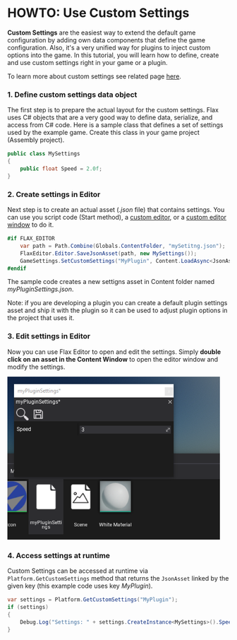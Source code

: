 # HOWTO: Use Custom Settings

**Custom Settings** are the easiest way to extend the default game configuration by adding own data components that define the game configuration. Also, it's a very unified way for plugins to inject custom options into the game. In this tutorial, you will learn how to define, create and use custom settings right in your game or a plugin.

To learn more about custom settings see related page [here](../../editor/game-settings/custom-settings.md).

### 1. Define custom settings data object

The first step is to prepare the actual layout for the custom settings.
Flax uses C# objects that are a very good way to define data, serialize, and access from C# code.
Here is a sample class that defines a set of settings used by the example game. Create this class in your game project (Assembly project).

```cs
public class MySettings
{
	public float Speed = 2.0f;
}
```

### 2. Create settings in Editor

Next step is to create an actual asset (*.json* file) that contains settings. You can use you script code (Start method), a [custom editor](custom-editor.md), or a [custom editor window](custom-window.md) to do it.

```cs
#if FLAX_EDITOR
	var path = Path.Combine(Globals.ContentFolder, "mySetitng.json");
	FlaxEditor.Editor.SaveJsonAsset(path, new MySettings());
	GameSettings.SetCustomSettings("MyPlugin", Content.LoadAsync<JsonAsset>(path));
#endif
```

The sample code creates a new settigns asset in Content folder named *myPluginSettings.json*.

Note: if you are developing a plugin you can create a default plugin settings asset and ship it with the plugin so it can be used to adjust plugin options in the project that uses it.

### 3. Edit settings in Editor

Now you can use Flax Editor to open and edit the settings. Simply **double click on an asset in the Content Window** to open the editor window and modify the settings.

![Edit Custom Settings](media/custom-settings-edit.png)

### 4. Access settings at runtime

Custom Settings can be accessed at runtime via `Platform.GetCustomSettings` method that returns the `JsonAsset` linked by the given key (this example code uses key *MyPlugin*).

```cs
var settings = Platform.GetCustomSettings("MyPlugin");
if (settings)
{
    Debug.Log("Settings: " + settings.CreateInstance<MySettings>().Speed);
}
```

